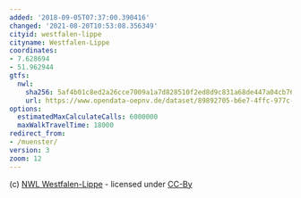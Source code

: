 ```yaml
---
added: '2018-09-05T07:37:00.390416'
changed: '2021-08-20T10:53:08.356349'
cityid: westfalen-lippe
cityname: Westfalen-Lippe
coordinates:
- 7.628694
- 51.962944
gtfs:
  nwl:
    sha256: 5af4b01c8ed2a26cce7009a1a7d828510f2ed8d9c831a68de447a04cb76c7009
    url: https://www.opendata-oepnv.de/dataset/89892705-b6e7-4ffc-977c-2ba9b86dde46/resource/41a8bb9e-70b5-45d9-9414-dc852cba0d2a/download
options:
  estimatedMaxCalculateCalls: 6000000
  maxWalkTravelTime: 18000
redirect_from:
- /muenster/
version: 3
zoom: 12
---
```


(c) [NWL Westfalen-Lippe](https://www.opendata-oepnv.de/dataset/soll-fahrplandaten-nwl) - licensed under [CC-By](http://www.opendefinition.org/licenses/cc-by)
